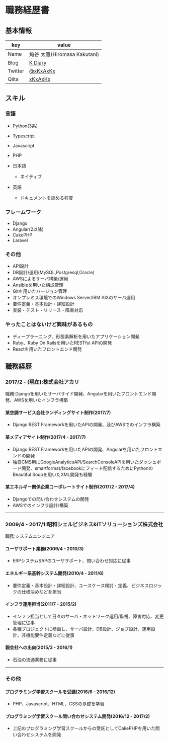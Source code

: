 # 職務経歴書

## 基本情報
|key|value|
|---|-----|
|Name|角谷 太雅(Hiromasa Kakutani)|
|Blog|[K Diary](http://xkxaxkx.hatenablog.com/)|
|Twitter|[@xKxAxKx](https://twitter.com/xKxAxKX)|
|Qiita|[xKxAxKx](http://qiita.com/xKxAxKx)|

## スキル

### 言語
- Python(3系)
- Typescript
- Javascript
- PHP

- 日本語
  - ネイティブ
- 英語
  - ドキュメントを読める程度

### フレームワーク
- Django
- Angular(2以降)
- CakePHP
- Laravel

### その他
- API設計
- DB設計/運用(MySQL,Postgresql,Oracle)
- AWSによるサーバ構築/運用
- Ansibleを用いた構成管理
- Gitを用いたバージョン管理
- オンプレミス環境でのWindows Server/IBM AIXのサーバ運用
- 要件定義・基本設計・詳細設計
- 実装・テスト・リリース・障害対応

### やったことはないけど興味があるもの
- ディープラーニング、形態素解析を用いたアプリケーション開発
- Ruby、Ruby On Railsを用いたRESTful APIの開発
- Reactを用いたフロントエンド開発

## 職務経歴
### 2017/2 - (現在):株式会社アカリ
職務:Djangoを用いたサーバサイド開発、Angularを用いたフロントエンド開発、AWSを用いたインフラ構築
#### 某空調サービス会社ランディングサイト制作(2017/7)
- Django REST Frameworkを用いたAPIの開発、及びAWSでのインフラ構築
#### 某メディアサイト制作(2017/4 - 2017/7)
- Django REST Frameworkを用いたAPIの開発、Angularを用いたフロントエンドの開発
- 独自CMS用にGoogleAnalyticsAPI/SearchConsoleAPIを用いたダッシュボード開発、smartformat/facebookにフィード配信するためにPythonのBeautiful Soupを用いたXML開発も経験
#### 某エネルギー関係企業コーポレートサイト制作(2017/2 - 2017/4)
- Djangoでの問い合わせシステムの開発
- AWSでのインフラ設計/構築

<hr>

### 2009/4 - 2017/1:昭和シェルビジネス&ITソリューションズ株式会社
職務:システムエンジニア
#### ユーザサポート業務(2009/4 - 2010/3)
- ERPシステムSAPのユーザサポート、問い合わせ対応に従事
#### エネルギー系基幹システム開発(2010/4 - 2011/6)
- 要件定義・基本設計・詳細設計、ユースケース検討・定義、ビジネスロジックの仕様決めなどを担当
#### インフラ運用担当(2011/7 - 2015/2)
- インフラ担当として日々のサーバ・ネットワーク運用/監視、障害対応、変更管理に従事
- 各種プロジェクトに参画し、サーバ設計、DB設計、ジョブ設計、運用設計、非機能要件定義などに従事
#### 親会社への出向(2015/3 - 2016/1)
- 石油の流通業務に従事

<hr>

### その他
#### プログラミング学習スクールを受講(2016/6 - 2016/12)
- PHP、Javascript、HTML、CSSの基礎を学習
#### プログラミング学習スクール問い合わせシステム開発(2016/12 - 2017/2)
- 上記のプログラミング学習スクールからの受託としてCakePHPを用いた問い合わせシステムを開発
